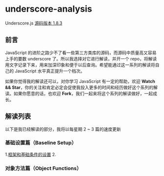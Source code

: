 # underscore-analysis
Underscore.js [源码版本 1.8.3](underscore.js)

## 前言
JavaScript 的进阶之路少不了看一些第三方类库的源码，而源码中质量高又容易上手的要数 underscore 了。所以我选择对它进行解读，并开一个 repo，将解读用文字记录下来，用来加深印象和便于以后查询。希望能通过这一系列的解读将自己的 JavaScript 水平真正提升一个档次。

如果你觉得我的解读还可以，对你学习 JavaScript 有一定的帮助，欢迎 **Watch && Star**，你的关注和肯定必定会促使我投入更多的时间和经历做好这个系列的解读。如果你愿意的话，也欢迎 **Fork**，我们一起来将这个系列的解读做好，一起成长。

## 解读列表
以下是我已经解读的部分，我将以每星期 2 ~ 3 篇的速度更新
### 基础设置篇（Baseline Setup）
1.[框架和基础条件的设置](https://github.com/changxiupeng/underscore-analysis/issues/1)
2.[]()
### 对象方法篇（Object Functions）
